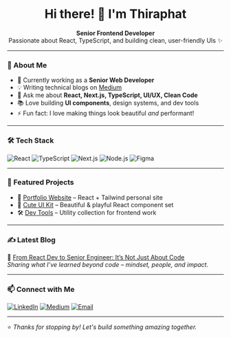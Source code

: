 <h1 align="center">Hi there! 👋 I'm Thiraphat</h1>

<p align="center">
  <b>Senior Frontend Developer</b><br/>
  Passionate about React, TypeScript, and building clean, user-friendly UIs ✨
</p>

---

### 🧠 About Me

- 🔭 Currently working as a **Senior Web Developer**
- 💡 Writing technical blogs on [Medium](https://medium.com/@thiraphatps)
- 💬 Ask me about **React, Next.js, TypeScript, UI/UX, Clean Code**
- 📚 Love building **UI components**, design systems, and dev tools
- ⚡ Fun fact: I love making things look beautiful *and* performant!

---

### 🛠️ Tech Stack

![React](https://img.shields.io/badge/-React-61DAFB?style=flat&logo=react)
![TypeScript](https://img.shields.io/badge/-TypeScript-3178C6?style=flat&logo=typescript)
![Next.js](https://img.shields.io/badge/-Next.js-000000?style=flat&logo=next.js)
![Node.js](https://img.shields.io/badge/-Node.js-339933?style=flat&logo=node.js)
![Figma](https://img.shields.io/badge/-Figma-F24E1E?style=flat&logo=figma)

---

### 📌 Featured Projects

<!-- Pin your repos here -->
- 🔗 [Portfolio Website](https://github.com/thiraphat-ps-dev/portfolio) – React + Tailwind personal site  
- 🧩 [Cute UI Kit](https://codepen.io/) – Beautiful & playful React component set  
- 🛠️ [Dev Tools](https://github.com/thiraphat-ps-dev/dev-utils) – Utility collection for frontend work

---

### ✍️ Latest Blog

📖 [From React Dev to Senior Engineer: It’s Not Just About Code](https://medium.com/@thiraphatps)  
*Sharing what I’ve learned beyond code – mindset, people, and impact.*

---

### 📫 Connect with Me

[![LinkedIn](https://img.shields.io/badge/-LinkedIn-blue?logo=linkedin&logoColor=white)](https://www.linkedin.com/in/thiraphat-phutson/)
[![Medium](https://img.shields.io/badge/-Medium-000000?logo=medium&logoColor=white)](https://medium.com/@thiraphatps)
[![Email](https://img.shields.io/badge/-Email-D14836?logo=gmail&logoColor=white)](mailto:thiraphat.ps.dev@gmail.com)

---

⭐️ *Thanks for stopping by! Let's build something amazing together.*
